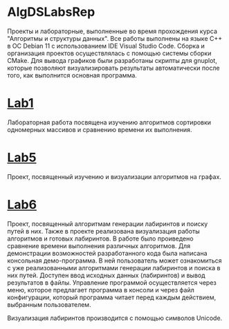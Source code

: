 # AlgDSLabsRep
Проекты и лабораторные, выполненные во время прохождения курса "Алгоритмы и структуры данных".
Все работы выполнены на языке C++ в ОС Debian 11 с использованием IDE Visual Studio Code. Сборка и организация проектов осуществлялась с помощью системы сборки CMake.
Для вывода графиков были разработаны скрипты для gnuplot, которые позволяют визуализировать результаты автоматически после того, как выполнится основная программа.


# [Lab1](https://github.com/V-o-y-a-g-e-r00/AlgDSLabsRep/tree/main/Lab1)
Лабораторная работа посвящена изучению алгоритмов сортировки одномерных массивов и сравнению времени их выполнения.

# [Lab5](https://github.com/V-o-y-a-g-e-r00/AlgDSLabsRep/tree/main/Lab5)
Проект, посвященный изучению и визуализации алгоритмов на графах.

# [Lab6](https://github.com/V-o-y-a-g-e-r00/AlgDSLabsRep/tree/main/Lab6)
Проект, посвященный алгоритмам генерации лабиринтов и поиску путей в них. Также в проекте реализована визуализация работы алгоритмов и готовых лабиринтов. В работе было проиведено сравнение времени выполнения различных алгоритмов.
Для демонстрации возможностей разработанного кода была написана консольная демо-программа. В ней пользователь может ознакомиться с уже реализованными алгоритмами генерации лабиринтов и поиска в них путей. Доступен ввод исходных данных (лабиринтов) и вывод результатов в файлы. Управление программой осуществляется через меню, которое предлагает программа в консоли и через файл конфигурации, который программа читает перед каждым действием, выбранным пользователем.

Визуализация лабиринтов производится с помощью символов Unicode. 
